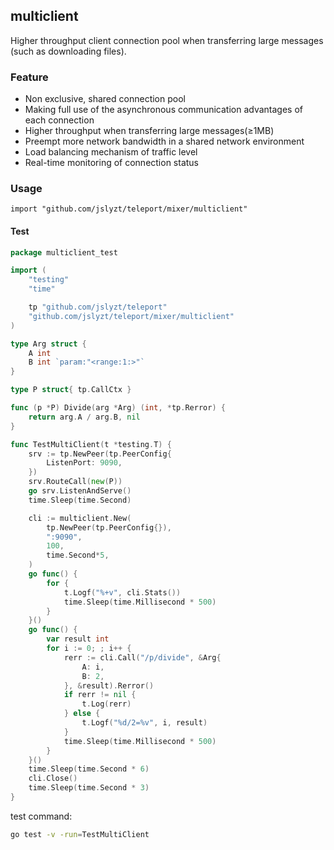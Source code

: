 ## multiclient

Higher throughput client connection pool when transferring large messages (such as downloading files).

### Feature

- Non exclusive, shared connection pool
- Making full use of the asynchronous communication advantages of each connection
- Higher throughput when transferring large messages(≥1MB)
- Preempt more network bandwidth in a shared network environment
- Load balancing mechanism of traffic level
- Real-time monitoring of connection status

### Usage
	
`import "github.com/jslyzt/teleport/mixer/multiclient"`

#### Test

```go
package multiclient_test

import (
	"testing"
	"time"

	tp "github.com/jslyzt/teleport"
	"github.com/jslyzt/teleport/mixer/multiclient"
)

type Arg struct {
	A int
	B int `param:"<range:1:>"`
}

type P struct{ tp.CallCtx }

func (p *P) Divide(arg *Arg) (int, *tp.Rerror) {
	return arg.A / arg.B, nil
}

func TestMultiClient(t *testing.T) {
	srv := tp.NewPeer(tp.PeerConfig{
		ListenPort: 9090,
	})
	srv.RouteCall(new(P))
	go srv.ListenAndServe()
	time.Sleep(time.Second)

	cli := multiclient.New(
		tp.NewPeer(tp.PeerConfig{}),
		":9090",
		100,
		time.Second*5,
	)
	go func() {
		for {
			t.Logf("%+v", cli.Stats())
			time.Sleep(time.Millisecond * 500)
		}
	}()
	go func() {
		var result int
		for i := 0; ; i++ {
			rerr := cli.Call("/p/divide", &Arg{
				A: i,
				B: 2,
			}, &result).Rerror()
			if rerr != nil {
				t.Log(rerr)
			} else {
				t.Logf("%d/2=%v", i, result)
			}
			time.Sleep(time.Millisecond * 500)
		}
	}()
	time.Sleep(time.Second * 6)
	cli.Close()
	time.Sleep(time.Second * 3)
}
```

test command:

```sh
go test -v -run=TestMultiClient
```